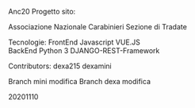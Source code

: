 Anc20
Progetto sito:

Associazione Nazionale Carabinieri
Sezione di Tradate

Tecnologie:
FrontEnd	Javascript	VUE.JS 	
BackEnd		Python 3	DJANGO-REST-Framework

Contributors:
dexa215
dexamini

Branch mini modifica
Branch dexa modifica

20201110
	
	


